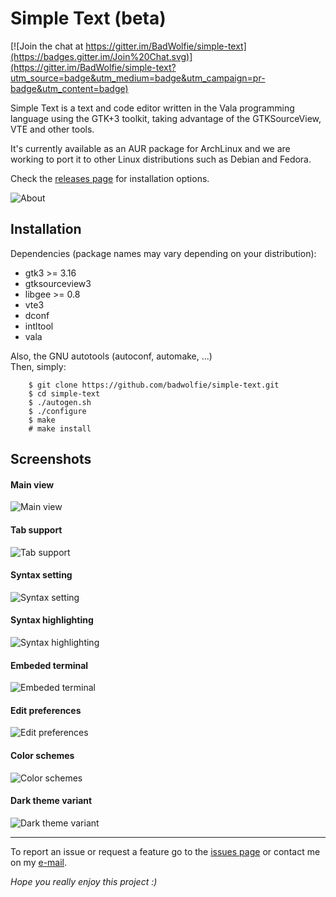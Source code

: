 # Simple Text (beta)

[![Join the chat at https://gitter.im/BadWolfie/simple-text](https://badges.gitter.im/Join%20Chat.svg)](https://gitter.im/BadWolfie/simple-text?utm_source=badge&utm_medium=badge&utm_campaign=pr-badge&utm_content=badge)  

Simple Text is a text and code editor written in the Vala programming language using the GTK+3 toolkit, taking advantage of the GTKSourceView, VTE and other tools. 

It's currently available as an AUR package for ArchLinux and we are working to port it to other Linux distributions such as Debian and Fedora.

Check the [releases page](https://github.com/badwolfie/simple-text/releases) for installation options.  

![About](screenshots/about.png)

## Installation

Dependencies (package names may vary depending on your distribution):
* gtk3 >= 3.16
* gtksourceview3
* libgee >= 0.8
* vte3
* dconf
* intltool
* vala

Also, the GNU autotools (autoconf, automake, ...)  
Then, simply:
```
	$ git clone https://github.com/badwolfie/simple-text.git
	$ cd simple-text
	$ ./autogen.sh
	$ ./configure
	$ make
	# make install
```

## Screenshots
#### Main view
![Main view](screenshots/main-view.png)

#### Tab support
![Tab support](screenshots/tab-support.png)

#### Syntax setting
![Syntax setting](screenshots/syntax-setting.png)

#### Syntax highlighting
![Syntax highlighting](screenshots/syntax-highlighting.png)

#### Embeded terminal
![Embeded terminal](screenshots/embeded-terminal.png)

#### Edit preferences
![Edit preferences](screenshots/editing-prefs.png)

#### Color schemes
![Color schemes](screenshots/color-schemes.png)

#### Dark theme variant
![Dark theme variant](screenshots/dark-variant.png)

---

To report an issue or request a feature go to the [issues page](https://github.com/badwolfie/simple-text/issues) or contact me on my [e-mail](mailto:ihernandezs@openmailbox.org).

*Hope you really enjoy this project :)*
